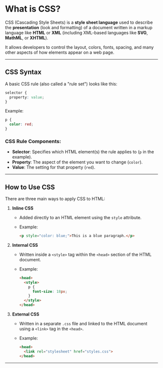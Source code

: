 # What is CSS?

CSS (Cascading Style Sheets) is a **style sheet language** used to describe the **presentation** (look and formatting) of a document written in a markup language like **HTML** or **XML** (including XML-based languages like **SVG**, **MathML**, or **XHTML**).

It allows developers to control the layout, colors, fonts, spacing, and many other aspects of how elements appear on a web page.

---

## CSS Syntax

A basic CSS rule (also called a "rule set") looks like this:

```css
selector {
  property: value;
}
```

Example:

```css
p {
  color: red;
}
```

### CSS Rule Components:

* **Selector**: Specifies which HTML element(s) the rule applies to (`p` in the example).
* **Property**: The aspect of the element you want to change (`color`).
* **Value**: The setting for that property (`red`).

---

## How to Use CSS

There are three main ways to apply CSS to HTML:

1. **Inline CSS**

   * Added directly to an HTML element using the `style` attribute.
   * Example:

     ```html
     <p style="color: blue;">This is a blue paragraph.</p>
     ```

2. **Internal CSS**

   * Written inside a `<style>` tag within the `<head>` section of the HTML document.
   * Example:

     ```html
     <head>
       <style>
         p {
           font-size: 18px;
         }
       </style>
     </head>
     ```

3. **External CSS**

   * Written in a separate `.css` file and linked to the HTML document using a `<link>` tag in the `<head>`.
   * Example:

     ```html
     <head>
       <link rel="stylesheet" href="styles.css">
     </head>
     ```
---